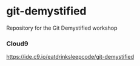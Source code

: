 # git-demystified
Repository for the Git Demystified workshop

### Cloud9
https://ide.c9.io/eatdrinksleepcode/git-demystified


